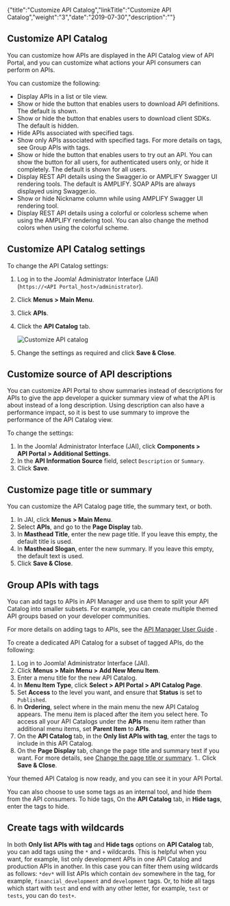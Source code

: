 {"title":"Customize API Catalog","linkTitle":"Customize API Catalog","weight":"3","date":"2019-07-30","description":""}

## Customize API Catalog

You can customize how APIs are displayed in the API Catalog view of API Portal, and you can customize what actions your API consumers can perform on APIs.

You can customize the following:

- Display APIs in a list or tile view.
- Show or hide the button that enables users to download API definitions. The default is shown.
- Show or hide the button that enables users to download client SDKs. The default is hidden.
- Hide APIs associated with specified tags.
- Show only APIs associated with specified tags. For more details on tags, see Group APIs with tags.
- Show or hide the button that enables users to try out an API. You can show the button for all users, for authenticated users only, or hide it completely. The default is shown for all users.
- Display REST API details using the Swagger.io or AMPLIFY Swagger UI rendering tools. The default is AMPLIFY. SOAP APIs are always displayed using Swagger.io.
- Show or hide Nickname column while using AMPLIFY Swagger UI rendering tool.
- Display REST API details using a colorful or colorless scheme when using the AMPLIFY rendering tool. You can also change the method colors when using the colorful scheme.

## Customize API Catalog settings

To change the API Catalog settings:

1. Log in to the Joomla! Administrator Interface (JAI) (`https://<API Portal_host>/administrator`).
1. Click **Menus > Main Menu**.
1. Click **APIs**.
1. Click the **API Catalog** tab.

    ![Customize API catalog](/Images/APIPortal/jai_customize_api_catalog.png)

1. Change the settings as required and click **Save & Close**.

## Customize source of API descriptions

You can customize API Portal to show summaries instead of descriptions for APIs to give the app developer a quicker summary view of what the API is about instead of a long description. Using description can also have a performance impact, so it is best to use summary to improve the performance of the API Catalog view.

To change the settings:

1. In the Joomla! Administrator Interface (JAI), click **Components > API Portal > Additional Settings**.
2. In the **API Information Source** field, select `Description` or `Summary`.
3. Click **Save**.

## Customize page title or summary
You can customize the API Catalog page title, the summary text, or both.

1. In JAI, click **Menus > Main Menu**.
2. Select **APIs**, and go to the **Page Display** tab.
3. In **Masthead Title**, enter the new page title. If you leave this empty, the default title is used.
4. In **Masthead Slogan**, enter the new summary. If you leave this empty, the default text is used.
5. Click **Save & Close**.

## Group APIs with tags
You can add tags to APIs in API Manager and use them to split your API Catalog into smaller subsets. For example, you can create multiple themed API groups based on your developer communities.

For more details on adding tags to APIs, see the [API Manager User Guide](/bundle/APIManager_77_APIMgmtGuide_allOS_en_HTML5/) .

To create a dedicated API Catalog for a subset of tagged APIs, do the following:

1. Log in to Joomla! Administrator Interface (JAI).
1. Click **Menus > Main Menu > Add New Menu Item**.
1. Enter a menu title for the new API Catalog.
1. In **Menu Item Type**, click **Select > API Portal > API Catalog Page**.
1. Set **Access** to the level you want, and ensure that **Status** is set to `Published`.
1. In **Ordering**, select where in the main menu the new API Catalog appears. The menu item is placed after the item you select here.
  To access all your API Catalogs under the **APIs** menu item rather than additional menu items, set **Parent Item** to **APIs**.
1. On the **API Catalog** tab, in the **Only list APIs with tag**, enter the tags to include in this API Catalog.
1. On the **Page Display** tab, change the page title and summary text if you want. For more details, see [Change the page title or summary](customize_APICatalog_view.htm#Change).
1.. Click **Save & Close**.

Your themed API Catalog is now ready, and you can see it in your API Portal.

You can also choose to use some tags as an internal tool, and hide them from the API consumers. To hide tags, On the **API Catalog** tab, in **Hide tags**, enter the tags to hide.

## Create tags with wildcards

In both **Only list APIs with tag** and **Hide tags** options on **API Catalog** tab, you can add tags using the `*` and `+` wildcards. This is helpful when you want, for example, list only development APIs in one API Catalog and production APIs in another. In this case you can filter them using wildcards as follows: `*dev*` will list APIs which contain `dev` somewhere in the tag, for example, `financial_development` and `development` tags. Or, to hide all tags which start with `test` and end with any other letter, for example, `test` or `tests`, you can do `test+`.
